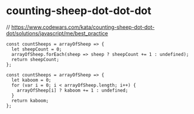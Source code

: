 # counting-sheep-dot-dot-dot
// https://www.codewars.com/kata/counting-sheep-dot-dot-dot/solutions/javascript/me/best_practice


```
const countSheeps = arrayOfSheep => {
  let sheepCount = 0;
  arrayOfSheep.forEach(sheep => sheep ? sheepCount += 1 : undefined);
  return sheepCount;
};

```

```
const countSheeps = arrayOfSheep => {
  let kaboom = 0;
  for (var i = 0; i < arrayOfSheep.length; i++) {
    arrayOfSheep[i] ? kaboom += 1 : undefined;
  }
  return kaboom;
};

```
